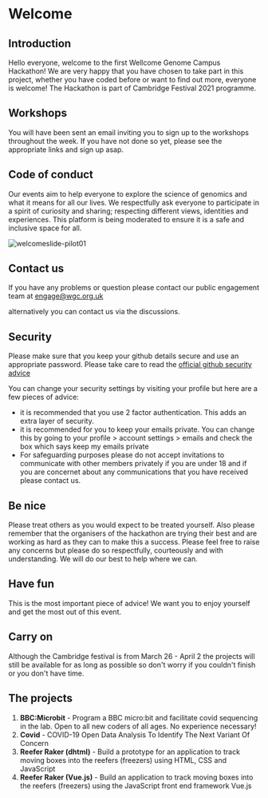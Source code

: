 # Welcome

## Introduction

Hello everyone, welcome to the first Wellcome Genome Campus Hackathon! We are very happy that you have chosen to take part in this project, whether you have coded before or want to find out more, everyone is welcome!
The Hackathon is part of Cambridge Festival 2021 programme.

## Workshops

You will have been sent an email inviting you to sign up to the workshops throughout the week. If you have not done so yet, please see the appropriate links and sign up asap.

## Code of conduct

Our events aim to help everyone to explore the science of genomics and what it means for all our lives. We respectfully ask everyone to participate in a spirit of curiosity and sharing; respecting different views, identities and experiences.
This platform is being moderated to ensure it is a safe and inclusive space for all.

![welcomeslide-pilot01](https://user-images.githubusercontent.com/519327/112753739-d1c12e00-8fd0-11eb-9686-8f7cf0d75eb2.jpg)

## Contact us

If you have any problems or question please contact our public engagement team at [engage@wgc.org.uk](mailto:engage@wgc.org.uk)

alternatively you can contact us via the discussions.

## Security

Please make sure that you keep your github details secure and use an appropriate password. Please take care to read the [official github security advice](https://docs.github.com/en/github/authenticating-to-github/keeping-your-account-and-data-secure)

You can change your security settings by visiting your profile but here are a few pieces of advice:
- it is recommended that you use 2 factor authentication. This adds an extra layer of security.
- it is recommended for you to keep your emails private. You can change this by going to your profile > account settings > emails and check the box which says keep my emails private
- For safeguarding purposes please do not accept invitations to communicate with other members privately if you are under 18 and if you are concernet about any communications that you have received please contact us.

## Be nice

Please treat others as you would expect to be treated yourself. Also please remember that the organisers of the hackathon are trying their best and are working as hard as they can to make this a success. Please feel free to raise any concerns but please do so respectfully, courteously and with understanding. We will do our best to help where we can.

## Have fun

This is the most important piece of advice! We want you to enjoy yourself and get the most out of this event.

## Carry on

Although the Cambridge festival is from March 26 - April 2 the projects will still be available for as long as possible so don't worry if you couldn't finish or you don't have time.

## The projects

1. **BBC:Microbit** - Program a BBC micro:bit and facilitate covid sequencing in the lab. Open to all new coders of all ages. No experience necessary!
2. **Covid** - COVID-19 Open Data Analysis To Identify The Next Variant Of Concern
3. **Reefer Raker (dhtml)** - Build a prototype for an application to track moving boxes into the reefers (freezers) using HTML, CSS and JavaScript
4. **Reefer Raker (Vue.js)** - Build an application to track moving boxes into the reefers (freezers) using the JavaScript front end framework Vue.js





